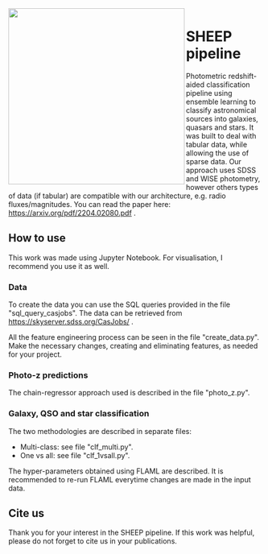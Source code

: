 <image src="SHEEP.png" width="350" align="left"/> 

# SHEEP pipeline
Photometric redshift-aided classification pipeline using ensemble learning to classify astronomical sources into galaxies, quasars and stars.
It was built to deal with tabular data, while allowing the use of sparse data.
Our approach uses SDSS and WISE photometry, however others types of data (if tabular) are compatible with our architecture, e.g. radio fluxes/magnitudes.
You can read the paper here: https://arxiv.org/pdf/2204.02080.pdf .

## How to use
This work was made using Jupyter Notebook. For visualisation, I recommend you use it as well.

### Data

To create the data you can use the SQL queries provided in the file "sql_query_casjobs". The data can be retrieved from https://skyserver.sdss.org/CasJobs/ .

All the feature engineering process can be seen in the file "create_data.py". Make the necessary changes, creating and eliminating features, as needed for your project.

### Photo-z predictions

The chain-regressor approach used is described in the file "photo_z.py". 

### Galaxy, QSO and star classification

The two methodologies are described in separate files:
<ul>
  <li> Multi-class: see file "clf_multi.py". 
    <li> One vs all: see file "clf_1vsall.py".
</ul>

The hyper-parameters obtained using FLAML are described. It is recommended to re-run FLAML everytime changes are made in the input data.

## Cite us
Thank you for your interest in the SHEEP pipeline.
If this work was helpful, please do not forget to cite us in your publications.
